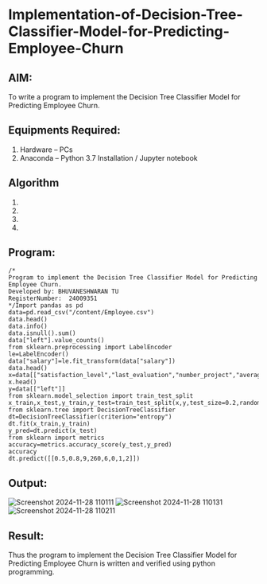 # Implementation-of-Decision-Tree-Classifier-Model-for-Predicting-Employee-Churn

## AIM:
To write a program to implement the Decision Tree Classifier Model for Predicting Employee Churn.

## Equipments Required:
1. Hardware – PCs
2. Anaconda – Python 3.7 Installation / Jupyter notebook

## Algorithm
1. 
2. 
3. 
4. 

## Program:
```
/*
Program to implement the Decision Tree Classifier Model for Predicting Employee Churn.
Developed by: BHUVANESHWARAN TU
RegisterNumber:  24009351
*/Import pandas as pd
data=pd.read_csv("/content/Employee.csv")
data.head()
data.info()
data.isnull().sum()
data["left"].value_counts()
from sklearn.preprocessing import LabelEncoder
le=LabelEncoder()
data["salary"]=le.fit_transform(data["salary"])
data.head()
x=data[["satisfaction_level","last_evaluation","number_project","average_monthly_hours"]]
x.head()
y=data[["left"]]
from sklearn.model_selection import train_test_split
x_train,x_test,y_train,y_test=train_test_split(x,y,test_size=0.2,random_state=0)
from sklearn.tree import DecisionTreeClassifier
dt=DecisionTreeClassifier(criterion="entropy")
dt.fit(x_train,y_train)
y_pred=dt.predict(x_test)
from sklearn import metrics
accuracy=metrics.accuracy_score(y_test,y_pred)
accuracy
dt.predict([[0.5,0.8,9,260,6,0,1,2]])
```

## Output:
![Screenshot 2024-11-28 110111](https://github.com/user-attachments/assets/4aded43e-408a-403e-942c-02fc9846012f)
![Screenshot 2024-11-28 110131](https://github.com/user-attachments/assets/153c154c-d35a-4b3d-b96b-0159ec1266df)
![Screenshot 2024-11-28 110211](https://github.com/user-attachments/assets/72cddf7b-be66-4552-a742-f740ab72c804)


## Result:
Thus the program to implement the  Decision Tree Classifier Model for Predicting Employee Churn is written and verified using python programming.
